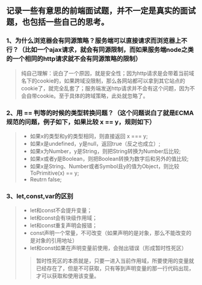 ## 记录一些有意思的前端面试题，并不一定是真实的面试题，也包括一些自己的思考。

### 1、为什么浏览器会有同源策略？服务端可以直接请求而浏览器上不行？（比如一个ajax请求，就会有同源限制，而如果服务端node之类的一个相同的http请求就不会有同源策略的限制）

> 纯自己理解：说白了一个原因，就是安全性；因为http请求是会带着当前域名下的cookie的，如果跨域没限制，那么各网站都可以拿到其它站点的cookie了，就完全乱套了；服务端发送http请求并不会有这个问题，因为不会自带cookie。至于具体的跨域策略，此处就忽略了。

### 2、用 == 判等的时候的类型转换问题？（这个问题说白了就是ECMA规范的问题，例子如下，如果比较 x == y，规则如下）

> + 如果x的类型和y的类型相同，则直接返回 x === y; 
> + 如果x是undefined，y是null，返回true（反之也成立）;
> + 如果x为Number，y是String，则把String转换为Number后比较;
> + 如果x或者y是Boolean，则把Boolean转换为数字后和另外的值比较;
> + 如果x是String、Number或者Symbol且y的值为Object，则比较ToPrimitive(x) == y;
> + Reutrn false;

### 3、let,const,var的区别

> + let和const不会提升变量；
> + let和const会有块级作用域；
> + let和const重复声明会报错；
> + const声明一个常量，不可改变（如果声明的是对象，那么不能改变的是对象的引用地址）
> + let和const如果在声明变量前使用，会抛出错误（形成暂时性死区）
>> 暂时性死区的本质就是，只要一进入当前作用域，所要使用的变量就已经存在了，但是不可获取，只有等到声明变量的那一行代码出现，才可以获取和使用该变量。
